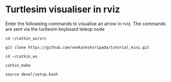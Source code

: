 # Turtlesim visualiser in rviz

Enter the followeing commands to visualise an arrow in rviz. The commands are sent via the turtlesim keyboard teleop node

```
cd ¬/catkin_ws/src

git clone https://github.com/venkateshsripada/tutorial_mini.git

cd ~/catkin_ws

catkin_make

source devel/setup.bash
```
